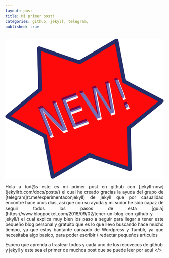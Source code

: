 ```yaml
---
layout: post
title: Mi primer post!
categories: github, jekyll, telegram,
published: true
---
```


![New!](/images/new.png)

<p align = "justify"> Hola a tod@s este es mi primer post en github con [jekyll-now](jekyllrb.com/docs/posts/) el cual he creado gracias la ayuda del grupo de [telegram](t.me/experimentaconjekyll) de jekyll que por casualidad encontre hace unos dias, asi que con su ayuda y mi sudor he sido capaz de seguir todos los pasos de esta [guia](https://www.blogpocket.com/2018/09/02/tener-un-blog-con-github-y-jekyll/) el cual explica muy bien los paso a seguir para llegar a tener este pequeño blog personal y gratuito que es lo que llevo buscando hace mucho tiempo, ya que estoy bantante cansado de Wordpress y Tumblr, ya que necesitaba algo basico, para poder escribir / redactar pequeños articulos 




Espero que aprenda a trastear todos y cada uno de los recovecos de github y jekyll y este sea el primer de muchos post que se puede leer por aqui
</>
